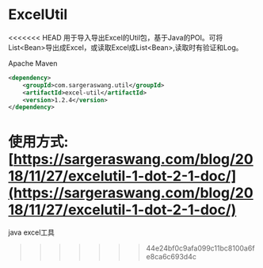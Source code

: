 # ExcelUtil
<<<<<<< HEAD
用于导入导出Excel的Util包，基于Java的POI。可将List&lt;Bean>导出成Excel，或读取Excel成List&lt;Bean>,读取时有验证和Log。

Apache Maven
``` xml
<dependency>
    <groupId>com.sargeraswang.util</groupId>
    <artifactId>excel-util</artifactId>
    <version>1.2.4</version>
</dependency>
```
使用方式:[https://sargeraswang.com/blog/2018/11/27/excelutil-1-dot-2-1-doc/](https://sargeraswang.com/blog/2018/11/27/excelutil-1-dot-2-1-doc/)
=======
java excel工具
>>>>>>> 44e24bf0c9afa099c11bc8100a6fe8ca6c693d4c
